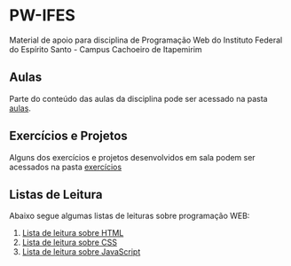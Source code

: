# PW-IFES
Material de apoio para disciplina de Programação Web do Instituto Federal do Espírito Santo - Campus Cachoeiro de Itapemirim

## Aulas
Parte do conteúdo das aulas da disciplina pode ser acessado na pasta [aulas](aulas).

## Exercícios e Projetos
Alguns dos exercícios e projetos desenvolvidos em sala podem ser acessados na pasta [exercícios](exercicios/)
## Listas de Leitura

Abaixo segue algumas listas de leituras sobre programação WEB:
1. [Lista de leitura sobre HTML](lista-html.md)
2. [Lista de leitura sobre CSS](lista-css.md)
3. [Lista de leitura sobre JavaScript](lista-javascript.md)



